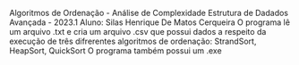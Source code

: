 Algoritmos de Ordenação - Análise de Complexidade
Estrutura de Dadados Avançada - 2023.1
Aluno: Silas Henrique De Matos Cerqueira
O programa lê um arquivo .txt e cria um arquivo .csv que possui dados a respeito da execução de três difrerentes algoritmos de ordenação: StrandSort, HeapSort, QuickSort
O programa também possui um .exe
